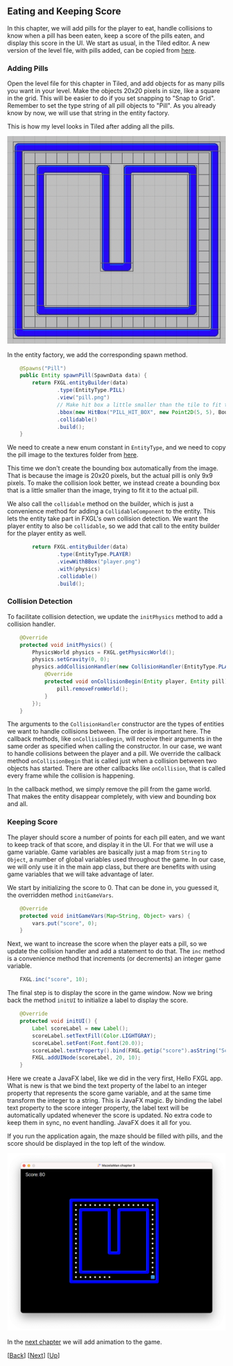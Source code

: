## Eating and Keeping Score

In this chapter, we will add pills for the player to eat, handle collisions to know when a pill
has been eaten, keep a score of the pills eaten, and display this score in the UI. We start as
usual, in the Tiled editor. A new version of the level file, with pills added, can be copied
from [here](../04-chapter-4/src/main/resources/assets/levels/level1.tmx).


### Adding Pills

Open the level file for this chapter in Tiled, and add objects for as many pills you want in 
your level. Make the objects 20x20 pixels in size, like a square in the grid. This will be 
easier to do if you set snapping to "Snap to Grid". Remember to set the type string of all pill
objects to "Pill". As you already know by now, we will use that string in the entity factory.

This is how my level looks in Tiled after adding all the pills.

![Pill Objects](docs/pill-objects.png)

In the entity factory, we add the corresponding spawn method.

```java
    @Spawns("Pill")
    public Entity spawnPill(SpawnData data) {
        return FXGL.entityBuilder(data)
                .type(EntityType.PILL)
                .view("pill.png")
                // Make hit box a little smaller than the tile to fit the visible part of the image
                .bbox(new HitBox("PILL_HIT_BOX", new Point2D(5, 5), BoundingShape.box(9, 9)))
                .collidable()
                .build();
    }
```

We need to create a new enum constant in `EntityType`, and we need to copy the pill image to the
textures folder from [here](../resources/pill.png).

This time we don't create the bounding box automatically from the image. That is because the 
image is 20x20 pixels, but the actual pill is only 9x9 pixels. To make the collision look 
better, we instead create a bounding box that is a little smaller than the image, trying to fit 
it to the actual pill.

We also call the `collidable` method on the builder, which is just a convenience method for 
adding a `CollidableComponent` to the entity. This lets the entity take part in FXGL's own
collision detection. We want the player entity to also be `collidable`, so we add that call to
the entity builder for the player entity as well.

```java
        return FXGL.entityBuilder(data)
                .type(EntityType.PLAYER)
                .viewWithBBox("player.png")
                .with(physics)
                .collidable()
                .build();
```


### Collision Detection

To facilitate collision detection, we update the `initPhysics` method to add a collision handler.

```java
    @Override
    protected void initPhysics() {
        PhysicsWorld physics = FXGL.getPhysicsWorld();
        physics.setGravity(0, 0);
        physics.addCollisionHandler(new CollisionHandler(EntityType.PLAYER, EntityType.PILL) {
            @Override
            protected void onCollisionBegin(Entity player, Entity pill) {
                pill.removeFromWorld();
            }
        });
    }
```

The arguments to the `CollisionHandler` constructor are the types of entities we want to handle
collisions between. The order is important here. The callback methods, like `onCollisionBegin`,
will receive their arguments in the same order as specified when calling the constructor. In
our case, we want to handle collisions between the player and a pill. We override the callback
method `onCollisionBegin` that is called just when a collision between two objects has started.
There are other callbacks like `onCollision`, that is called every frame while the collision
is happening.

In the callback method, we simply remove the pill from the game world. That makes the entity
disappear completely, with view and bounding box and all.


### Keeping Score

The player should score a number of points for each pill eaten, and we want to keep track of
that score, and display it in the UI. For that we will use a game variable. Game variables
are basically just a map from `String` to `Object`, a number of global variables used throughout
the game. In our case, we will only use it in the main app class, but there are benefits with
using game variables that we will take advantage of later.

We start by initializing the score to 0. That can be done in, you guessed it, the overridden
method `initGameVars`.

```java
    @Override
    protected void initGameVars(Map<String, Object> vars) {
        vars.put("score", 0);
    }
```

Next, we want to increase the score when the player eats a pill, so we update the collision
handler and add a statement to do that. The `inc` method is a convenience method that 
increments (or decrements) an integer game variable.

```java
    FXGL.inc("score", 10);
```

The final step is to display the score in the game window. Now we bring back the method
`initUI` to initialize a label to display the score.

```java
    @Override
    protected void initUI() {
        Label scoreLabel = new Label();
        scoreLabel.setTextFill(Color.LIGHTGRAY);
        scoreLabel.setFont(Font.font(20.0));
        scoreLabel.textProperty().bind(FXGL.getip("score").asString("Score: %d"));
        FXGL.addUINode(scoreLabel, 20, 10);
    }
```

Here we create a JavaFX label, like we did in the very first, Hello FXGL app. What is new
is that we bind the text property of the label to an integer property that represents the
score game variable, and at the same time transform the integer to a string. This is JavaFX
magic. By binding the label text property to the score integer property, the label text 
will be automatically updated whenever the score is updated. No extra code to keep them in 
sync, no event handling. JavaFX does it all for you.

If you run the application again, the maze should be filled with pills, and the score
should be displayed in the top left of the window.

![Game with Score](docs/game-with-score.png)

In the [next chapter](../04-chapter-4/README.md) we will add animation to the game.

[[Back](../02-chapter-2/README.md)]
[[Next](../04-chapter-4/README.md)]
[[Up](../README.md)]
